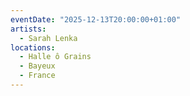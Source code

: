 ```yaml
---
eventDate: "2025-12-13T20:00:00+01:00"
artists:
  - Sarah Lenka
locations:
  - Halle ô Grains
  - Bayeux
  - France
---
```

